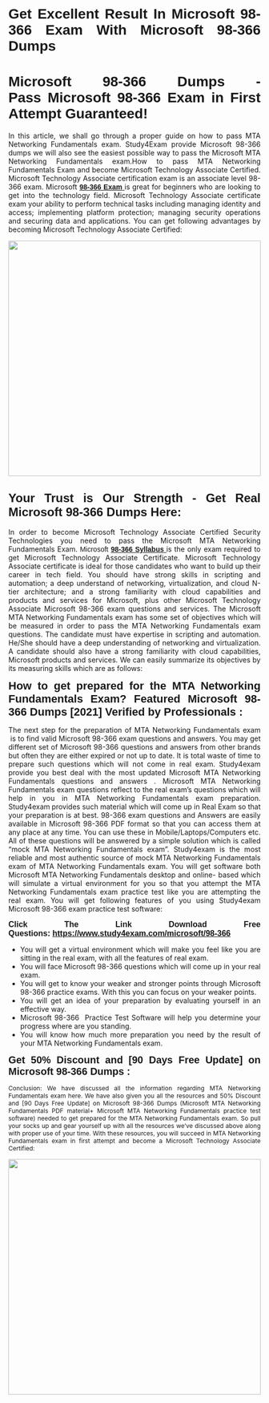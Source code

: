 <h1 style="text-align: justify;"><strong><span style="font-family:Tahoma,Geneva,sans-serif;">Get Excellent Result In Microsoft 98-366 Exam With Microsoft 98-366 Dumps</span></strong></h1>

<h1 style="text-align: justify;"><strong><span style="font-family:Tahoma,Geneva,sans-serif;">Microsoft 98-366 Dumps - Pass Microsoft 98-366 Exam in First Attempt Guaranteed!</span></strong></h1>

<p style="text-align: justify;">In this article, we shall go through a proper guide on how to pass MTA Networking Fundamentals exam. Study4Exam provide Microsoft 98-366 dumps we will also see the easiest possible way to pass the Microsoft MTA Networking Fundamentals exam.How to pass MTA Networking Fundamentals Exam and become Microsoft Technology Associate Certified. Microsoft Technology Associate certification exam is an associate level 98-366 exam. Microsoft <a href="https://www.study4exam.com/microsoft/info/98-366"><span style="font-family:Tahoma,Geneva,sans-serif;"><strong>98-366 Exam</strong></span></a><a href="https://www.study4exam.com/cisco/info/300-835-clauto"> </a>is great for beginners who are looking to get into the technology field. Microsoft Technology Associate certificate exam your ability to perform technical tasks including managing identity and access; implementing platform protection; managing security operations and securing data and applications. You can get following advantages by becoming Microsoft Technology Associate Certified:</p>

<p style="text-align: justify;"><a href="https://www.study4exam.com/microsoft/98-366"><img alt="" src="https://lh3.googleusercontent.com/pw/ACtC-3cFD7SkYwi3eTPO7jM9fVJEQdExC_DEJBn4oU4f15p9tUH4fe5bKHE5FQpUslEhiu8Mg2Dww61IFunlDUMzvmC9T8WCnTfiJkLHVQsw7C7O7RvM50KNMhS_SP4BMp9V_l-2m8sXCfXVibgQU7pFPS0o=w1366-h604-no?authuser=0" style="width: 100%; height: 470px;" /></a></p>

<h2 style="text-align: justify;"><span style="font-size:24px;"><span style="font-family:Tahoma,Geneva,sans-serif;"><strong>Your Trust is Our Strength - Get Real Microsoft 98-366 Dumps Here:</strong></span></span></h2>

<p style="text-align: justify;">In order to become Microsoft Technology Associate Certified Security Technologies you need to pass the Microsoft MTA Networking Fundamentals Exam. <span style="font-family:Tahoma,Geneva,sans-serif;">Microsoft <a href="https://www.study4exam.com/microsoft/syllabus/98-366"><strong>98-366 Syllabus</strong></a></span><a href="https://www.study4exam.com/avaya/syllabus/71300x"> </a>is the only exam required to get Microsoft Technology Associate Certificate. Microsoft Technology Associate certificate is ideal for those candidates who want to build up their career in tech field. You should have strong skills in scripting and automation; a deep understand of networking, virtualization, and cloud N-tier architecture; and a strong familiarity with cloud capabilities and products and services for Microsoft, plus other Microsoft Technology Associate Microsoft 98-366 exam questions and services. The Microsoft MTA Networking Fundamentals exam has some set of objectives which will be measured in order to pass the MTA Networking Fundamentals exam questions. The candidate must have expertise in scripting and automation. He/She should have a deep understanding of networking and virtualization. A candidate should also have a strong familiarity with cloud capabilities, Microsoft products and services. We can easily summarize its objectives by its measuring skills which are as follows:</p>

<p style="text-align: justify;"><strong><span style="font-size:22px;"><span style="font-family:Tahoma,Geneva,sans-serif;">How to get prepared for the MTA Networking Fundamentals Exam? Featured Microsoft 98-366 Dumps [2021] Verified by Professionals :</span></span></strong></p>

<p style="text-align: justify;">The next step for the preparation of MTA Networking Fundamentals exam  is to find valid Microsoft 98-366 exam questions and answers. You may get different set of Microsoft 98-366 questions and answers from other brands but often they are either expired or not up to date. It is total waste of time to prepare such questions which will not come in real exam. Study4exam<strong> </strong> provide you best deal with the most updated Microsoft MTA Networking Fundamentals questions and answers . Microsoft MTA Networking Fundamentals exam questions reflect to the real exam’s questions which will help in you in MTA Networking Fundamentals exam preparation. Study4exam<strong> </strong>provides such material which will come up in Real Exam so that your preparation is at best. 98-366 exam questions and Answers are easily available in Microsoft 98-366 PDF format so that you can access them at any place at any time. You can use these in Mobile/Laptops/Computers etc. All of these questions will be answered by a simple solution which is called “mock MTA Networking Fundamentals exam”. Study4exam is the most reliable and most authentic source of mock MTA Networking Fundamentals exam of MTA Networking Fundamentals exam. You will get software both Microsoft MTA Networking Fundamentals desktop and online- based which will simulate a virtual environment for you so that you attempt the MTA Networking Fundamentals exam practice test like you are attempting the real exam. You will get following features of you using Study4exam Microsoft 98-366 exam practice test software:</p>

<p style="text-align: justify;"><strong><span style="font-family:Tahoma,Geneva,sans-serif;"><span style="font-size:16px;">Click The Link Download Free Questions: <a href="https://www.study4exam.com/microsoft/98-366">https://www.study4exam.com/microsoft/98-366</a></span></span></strong></p>

<ul>
	<li style="text-align: justify;">You will get a virtual environment which will make you feel like you are sitting in the real exam, with all the features of real exam. </li>
	<li style="text-align: justify;">You will face Microsoft 98-366 questions which will come up in your real exam. </li>
	<li style="text-align: justify;">You will get to know your weaker and stronger points through Microsoft 98-366 practice exams. With this you can focus on your weaker points. </li>
	<li style="text-align: justify;">You will get an idea of your preparation by evaluating yourself in an effective way. </li>
	<li style="text-align: justify;">Microsoft 98-366  Practice Test Software will help you determine your progress where are you standing. </li>
	<li style="text-align: justify;">You will know how much more preparation you need by the result of your MTA Networking Fundamentals exam.</li>
</ul>

<p style="text-align: justify;"><span style="font-family:Tahoma,Geneva,sans-serif;"><strong><span style="font-size:20px;">Get 50% Discount and [90 Days Free Update] on Microsoft 98-366 Dumps :</span></strong></span></p>

<p style="text-align: justify;"><span style="font-size:12px;">Conclusion: We have discussed all the information regarding MTA Networking Fundamentals exam here. We have also given you all the resources and 50% Discount and [90 Days Free Update] on Microsoft 98-366 Dumps (Microsoft MTA Networking Fundamentals PDF material+ Microsoft MTA Networking Fundamentals practice test software) needed to get prepared for the MTA Networking Fundamentals exam. So pull your socks up and gear yourself up with all the resources we’ve discussed above along with proper use of your time. With these resources, you will succeed in MTA Networking Fundamentals exam in first attempt and become a Microsoft Technology Associate Certified: </span></p>

<p style="text-align: justify;"><span style="font-size:12px;"><a href="https://www.study4exam.com/microsoft-exams"><img alt="" src="https://lh3.googleusercontent.com/pw/ACtC-3eMlH57Km57seNlXHUcDt432CXvmA8whMgjP32KkYsSMIUx6lv-Nwozs1FvJn0pNdUgTFTYZlfk09S1DWAp1yse5IsYiSQ4aSMap0CQUWp_Gp3SbYgYISgK_kcW7DlNdl8wFvIXOTj35DuwGqFe90vN=w1019-h657-no?authuser=0" style="width: 100%; height: 470px;" /></a></span></p>
